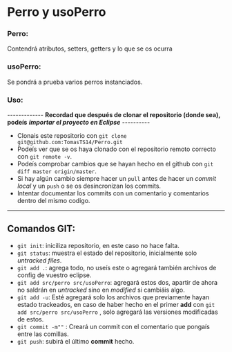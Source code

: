 # Perro y usoPerro

### Perro:
Contendrá atributos, setters, getters y lo que se os ocurra

### usoPerro: 
Se pondrá a prueba varios perros instanciados. 

### Uso:
------------- **Recordad que después de clonar el repositorio (donde sea), podeís**  ***importar el proyecto en Eclipse*** ----------
- Clonais este repositorio con `git clone git@github.com:TomasTS14/Perro.git`
- Podeís ver que se os haya clonado con el repositorio remoto correcto con `git remote -v`.
- Podeís comprobar cambios que se hayan hecho en el github con `git diff master origin/master`.
- Si hay algún cambio siempre hacer un `pull` antes de hacer un *commit local* y un `push` o se os desincronizan los commits.
- Intentar documentar los commits con un comentario y comentarios dentro del mismo codigo.  
-----------------------------------------------------------------------------------------------

## Comandos GIT:
- `git init`: iniciliza repositorio, en este caso no hace falta. 
- `git status`: muestra el estado del repositorio, inicialmente solo *untracked files*.
- `git add .`: agrega todo, no useís este o agregará también archivos de config de vuestro eclipse. 
- `git add src/perro src/usoPerro`: agregará estos dos, apartir de ahora no saldrán en *untracked* sino en *modified* si cambiáis algo. 
- `git add -u`: Esté agregará solo los archivos que previamente hayan estado trackeados, en caso de haber hecho en el primer **add** con `git add src/perro src/usoPerro` , solo agregará las versiones modificadas de estos.
- `git commit -m""` : Creará un commit con el comentario que pongaís entre las comillas.
- `git push`: subirá el último **commit** hecho.  
